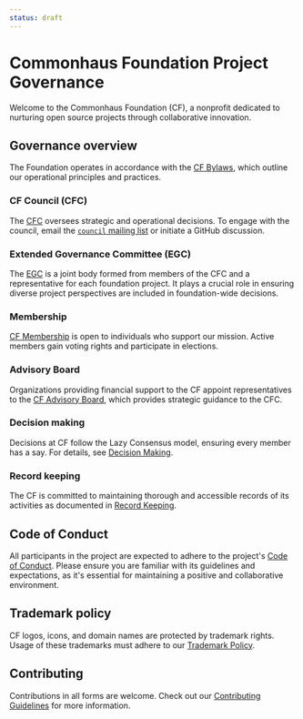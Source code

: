 ```yaml
---
status: draft
---
```


# Commonhaus Foundation Project Governance

Welcome to the Commonhaus Foundation (CF), a nonprofit dedicated to nurturing open source projects through collaborative innovation.

## Governance overview

The Foundation operates in accordance with the [CF Bylaws][bylaws], which outline our operational principles and practices.

### CF Council (CFC)

The  [CFC][] oversees strategic and operational decisions. To engage with the council, email the [`council` mailing list][CONTACTS.yaml] or initiate a GitHub discussion.

### Extended Governance Committee (EGC)

The [EGC][] is a joint body formed from members of the CFC and a representative for each foundation project. It plays a crucial role in ensuring diverse project perspectives are included in foundation-wide decisions.

### Membership

[CF Membership][membership] is open to individuals who support our mission. Active members gain voting rights and participate in elections.

### Advisory Board

Organizations providing financial support to the CF appoint representatives to the [CF Advisory Board][cfab], which provides strategic guidance to the CFC.

### Decision making

Decisions at CF follow the Lazy Consensus model, ensuring every member has a say. For details, see [Decision Making][cf-decision-making].

### Record keeping

The CF is committed to maintaining thorough and accessible records of its activities as documented in [Record Keeping][records].

## Code of Conduct

All participants in the project are expected to adhere to the project's [Code of Conduct][coc]. Please ensure you are familiar with its guidelines and expectations, as it's essential for maintaining a positive and collaborative environment.

## Trademark policy

CF logos, icons, and domain names are protected by trademark rights. Usage of these trademarks must adhere to our [Trademark Policy][].

## Contributing

Contributions in all forms are welcome. Check out our [Contributing Guidelines][contrib] for more information.

[Trademark Policy]: ./policies/trademark-policy.md
[bylaws]: ./bylaws/README.md
[cf-decision-making]: ./bylaws/5-decision-making.md
[cfab]: ./bylaws/4-cf-advisory-board.md
[cfc]: ./bylaws/3-cf-council.md
[egc]: ./bylaws/3-cf-council.md#extended-governance-committee-egc
[coc]: ./policies/code-of-conduct.md
[contrib]: ./CONTRIBUTING.md
[membership]: ./bylaws/2-cf-membership.md
[records]: ./bylaws/6-notice-records.md
[CONTACTS.yaml]: https://github.com/commonhaus/foundation/blob/main/CONTACTS.yaml
